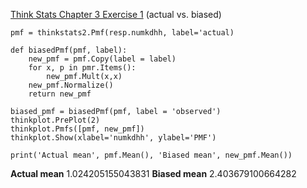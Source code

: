 [Think Stats Chapter 3 Exercise 1](http://greenteapress.com/thinkstats2/html/thinkstats2004.html#toc31) (actual vs. biased)

```
pmf = thinkstats2.Pmf(resp.numkdhh, label='actual)

def biasedPmf(pmf, label):
    new_pmf = pmf.Copy(label = label)
    for x, p in pmr.Items():
        new_pmf.Mult(x,x)
    new_pmf.Normalize()
    return new_pmf
    
biased_pmf = biasedPmf(pmf, label = 'observed')
thinkplot.PrePlot(2)
thinkplot.Pmfs([pmf, new_pmf])
thinkplot.Show(xlabel='numkdhh', ylabel='PMF')

print('Actual mean', pmf.Mean(), 'Biased mean', new_pmf.Mean())
```
__Actual mean__ 1.024205155043831 __Biased mean__ 2.403679100664282
